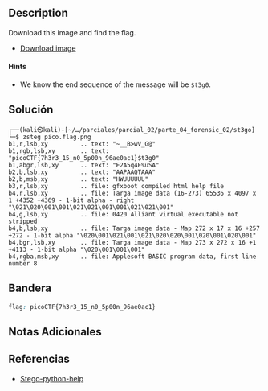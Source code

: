 ## Description

Download this image and find the flag.

- [Download image](https://artifacts.picoctf.net/c/215/pico.flag.png)
#### Hints
- We know the end sequence of the message will be `$t3g0`.
## Solución

```shell
┌──(kali㉿kali)-[~/…/parciales/parcial_02/parte_04_forensic_02/st3go]
└─$ zsteg pico.flag.png 
b1,r,lsb,xy         .. text: "~__B>wV_G@"
b1,rgb,lsb,xy       .. text: "picoCTF{7h3r3_15_n0_5p00n_96ae0ac1}$t3g0"
b1,abgr,lsb,xy      .. text: "E2A5q4E%uSA"
b2,b,lsb,xy         .. text: "AAPAAQTAAA"
b2,b,msb,xy         .. text: "HWUUUUUU"
b3,r,lsb,xy         .. file: gfxboot compiled html help file
b4,r,lsb,xy         .. file: Targa image data (16-273) 65536 x 4097 x 1 +4352 +4369 - 1-bit alpha - right "\021\020\001\001\021\021\001\001\021\021\001"
b4,g,lsb,xy         .. file: 0420 Alliant virtual executable not stripped
b4,b,lsb,xy         .. file: Targa image data - Map 272 x 17 x 16 +257 +272 - 1-bit alpha "\020\001\021\001\021\020\020\001\020\001\020\001"
b4,bgr,lsb,xy       .. file: Targa image data - Map 273 x 272 x 16 +1 +4113 - 1-bit alpha "\020\001\001\001"
b4,rgba,msb,xy      .. file: Applesoft BASIC program data, first line number 8
```

## Bandera
```css
flag: picoCTF{7h3r3_15_n0_5p00n_96ae0ac1}
```
## Notas Adicionales

## Referencias
-  [Stego-python-help](https://github.com/djrobin17/image-stego-tool)
